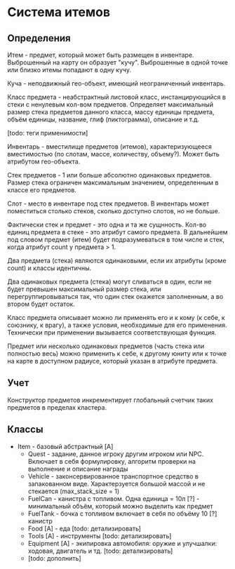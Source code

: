 ﻿
# Система итемов #

## Определения ##

Итем - предмет, который может быть размещен в инвентаре. Выброшенный на карту он образует "кучу". 
Выброшенные в одной точке или близко итемы попадают в одну кучу.

Куча - неподвижный гео-объект, имеющий неограниченный инвентарь.

Класс предмета - неабстрактный листовой класс, инстанцирующийся в стеки с ненулевым кол-вом предметов.
Определяет максимальный размер стека предметов данного класса, массу единицы предмета, объём единицы, название, глиф (пиктограмма), описание и т.д.

[todo: теги применимости]

Инвентарь - вместилище предметов (итемов), характеризующееся вместимостью (по слотам, массе, количеству, объему?).
Может быть атрибутом гео-объекта.

Стек предметов - 1 или больше абсолютно одинаковых предметов. Размер стека ограничен максимальным значением, определенным в классе его предметов.

Слот - место в инвентаре под стек предметов. В инвентарь может поместиться столько стеков, сколько доступно слотов, но не больше.

Фактически стек и предмет - это одна и та же сущнность. Кол-во единиц предмета в стеке - это атрибут самого предмета.
В дальнейшем под словом предмет (итем) будет подразумеваться в том числе и стек, когда атрибут count у предмета > 1.

Два предмета (стека) являются одинаковыми, если их атрибуты (кроме count) и классы идентичны.

Два одинаковых предмета (стека) могут сливаться в один, если не будет превышен максимальный размер стека, или перегруппировываться так,
что один стек окажется заполненным, а во втором будет остаток.

Класс предмета описывает можно ли применять его и к кому (к себе, к союзнику, к врагу), а также условия, необходимые для его применения.
Технически при применении вызывается соответствующая функция.

Предмет или несколько одинаковых предметов (часть стека или полностью весь) можно применить к себе, к другому юниту или к точке на карте в доступном радиусе, который указан в атрибуте предмета.


## Учет ##

Конструктор предметов инкрементирует глобальный счетчик таких предметов в пределах кластера.


## Классы ##

- Item - базовый абстрактный [A]
    - Quest - задание, данное игроку другим игроком или NPC. Включает в себя формулировку, алгоритм проверки на выполнение и описание награды
    - Vehicle - законсервированное транспортное средство в запакованном виде. Характерзуется большой массой и не стекается (max_stack_size = 1)
    - FuelCan - канистра с топливом. Одна единица = 10л [?] - минимальный объём, который можно выделить как предмет
    - FuelTank - бочка с топливом включает в себя по объёму 10 [?] канистр
    - Food [A] - еда [todo: детализировать]
    - Tools [A] - инструменты [todo: детализировать]
    - Equipment [A] - экипировка автомобиля: оружие и улучшалки: ходовая, двигатель и тд. [todo: детализировать]
	- [todo: дополнить]

    
